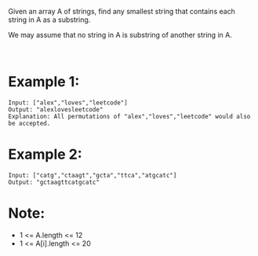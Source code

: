 Given an array A of strings, find any smallest string that contains each string in A as a substring.

We may assume that no string in A is substring of another string in A.

 
# Example 1:
```
Input: ["alex","loves","leetcode"]
Output: "alexlovesleetcode"
Explanation: All permutations of "alex","loves","leetcode" would also be accepted.
```
# Example 2:
```
Input: ["catg","ctaagt","gcta","ttca","atgcatc"]
Output: "gctaagttcatgcatc"
```

# Note:

- 1 <= A.length <= 12
- 1 <= A[i].length <= 20